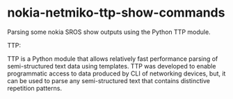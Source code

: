 # nokia-netmiko-ttp-show-commands

Parsing some nokia SROS show outputs using the Python TTP module.

TTP: 

TTP is a Python module that allows relatively fast performance parsing of semi-structured text data using templates. TTP was developed to enable programmatic access to data produced by CLI of networking devices, but, it can be used to parse any semi-structured text that contains distinctive repetition patterns.
